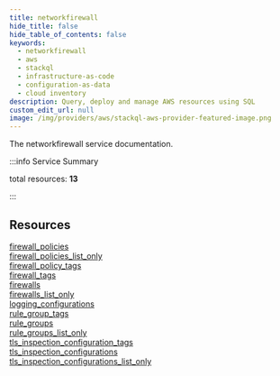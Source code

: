 ```yaml
---
title: networkfirewall
hide_title: false
hide_table_of_contents: false
keywords:
  - networkfirewall
  - aws
  - stackql
  - infrastructure-as-code
  - configuration-as-data
  - cloud inventory
description: Query, deploy and manage AWS resources using SQL
custom_edit_url: null
image: /img/providers/aws/stackql-aws-provider-featured-image.png
---
```


The networkfirewall service documentation.

:::info Service Summary

<div class="row">
<div class="providerDocColumn">
<span>total resources:&nbsp;<b>13</b></span><br />
</div>
</div>

:::

## Resources
<div class="row">
<div class="providerDocColumn">
<a href="/providers/aws/networkfirewall/firewall_policies/">firewall_policies</a><br />
<a href="/providers/aws/networkfirewall/firewall_policies_list_only/">firewall_policies_list_only</a><br />
<a href="/providers/aws/networkfirewall/firewall_policy_tags/">firewall_policy_tags</a><br />
<a href="/providers/aws/networkfirewall/firewall_tags/">firewall_tags</a><br />
<a href="/providers/aws/networkfirewall/firewalls/">firewalls</a><br />
<a href="/providers/aws/networkfirewall/firewalls_list_only/">firewalls_list_only</a><br />
<a href="/providers/aws/networkfirewall/logging_configurations/">logging_configurations</a>
</div>
<div class="providerDocColumn">
<a href="/providers/aws/networkfirewall/rule_group_tags/">rule_group_tags</a><br />
<a href="/providers/aws/networkfirewall/rule_groups/">rule_groups</a><br />
<a href="/providers/aws/networkfirewall/rule_groups_list_only/">rule_groups_list_only</a><br />
<a href="/providers/aws/networkfirewall/tls_inspection_configuration_tags/">tls_inspection_configuration_tags</a><br />
<a href="/providers/aws/networkfirewall/tls_inspection_configurations/">tls_inspection_configurations</a><br />
<a href="/providers/aws/networkfirewall/tls_inspection_configurations_list_only/">tls_inspection_configurations_list_only</a>
</div>
</div>